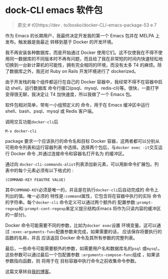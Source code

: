 # dock-CLI emacs 软件包

> 原文:# t0]https://dev . to/bosko/docker-CLI-emacs-package-53 e 7

作为 Emacs 的长期用户，我最终决定开发我的第一个 Emacs 包并在 MELPA 上发布。触发器是我最近
转移到基于 Docker 的开发环境。

我不再安装各种数据库，而是开始通过 Docker 使用它们。这不仅使我在不得不使用同一数据库的不同版本时不再有问题，而且给了我在非常短的时间内快速轻松地切换到一台新计算机的可能性，拥有完全相同的环境，而没有太多 T4 的麻烦。除了数据库之外，我还对 Ruby on Rails
开发环境进行了 dockerized。

由于开发栈的每个组件都运行在自己的 Docker
容器中，我经常不得不在容器中启动 shell，运行数据库
命令行接口(psql、mysql、redis-cli)等。很快，一直打字变得很无聊，我决定让 T4 加快速度，所以我做了一个 Emacs 包。

软件包相对简单，带有一小组预定义的
命令，用于在
Emacs 缓冲区中运行 shell、bash、psql、mysql 或 Redis 客户端。

调用交互功能`docker-cli`后

```
M-x docker-cli 
```

package 要求一个应该执行的命令名和目标
Docker 容器，这两者都可以分别从
可用命令列表和运行容器列表
中选择。选择两个包后，与`docker exec -it`交互运行 Docker 命令
,并通过连接命令和容器名打开名为
的缓冲区。

通过向
`docker-cli-commands-alist`列表添加新元素，可以用新命令扩展包。列表中的每个元素必须有以下格式的
:

```
(COMMAND-KEY FEAUTRE VALUE) 
```

其中`COMMAND-KEY`必须是唯一的，并且是在执行`docker-cli`后自动完成的
命令上列出的值。唯一必须的
特性是`:command`属性，它包含将在容器中执行的实际
命令的字符串。每个`docker-cli`
命令定义可以通过两个额外的
配置参数`:prompt-regexp`和`:prompt-cont-regexp`来定义提示结构(Emacs 将作为只读内容的缓冲区
的一部分)。

Docker 命令可能需要不同的参数，比如为`docker exec`设置
环境变量。这可以通过
`:exec-arguments-func`配置参数来完成，如果需要的话，
应该保存将要执行的函数的名称，并且
应该返回 Docker 命令及其所有参数的完整列表。

最后，一些命令可能需要额外的参数，如需要用户名和数据库名的`psql`
或`mysql`。这些参数可以通过最后一个包配置参数
`:arguments-compose-func`组成
，如果该参数指向函数，则
将用于在
目标容器中执行命令之前收集命令参数。

这篇文章转自[我的博客](http://pragdevnotes.com/docker-cli-emacs-package/index.html)。